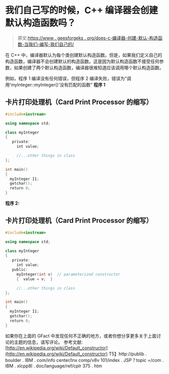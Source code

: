 # 我们自己写的时候，C++ 编译器会创建默认构造函数吗？

> 原文:[https://www . geesforgeks . org/does-c-编译器-创建-默认-构造函数-当我们-编写-我们自己的/](https://www.geeksforgeeks.org/does-c-compiler-create-default-constructor-when-we-write-our-own/)

在 C++ 中，编译器默认为每个类创建默认构造函数。但是，如果我们定义自己的构造函数，编译器不会创建默认的构造函数。这是因为默认构造函数不接受任何参数，如果创建了两个默认构造函数，编译器很难知道应该调用哪个默认构造函数。

例如，程序 1 编译没有任何错误，但程序 2 编译失败，错误为“调用‘myInteger::myInteger()’没有匹配的函数”
**程序 1**

## 卡片打印处理机（Card Print Processor 的缩写）

```cpp
#include<iostream>

using namespace std;

class myInteger
{
   private:
     int value;

     //...other things in class 
};

int main()
{
  myInteger I1;
  getchar();
  return 0;
}
```

**程序 2:**

## 卡片打印处理机（Card Print Processor 的缩写）

```cpp
#include<iostream>

using namespace std;

class myInteger
{
   private:
     int value;
   public:
     myInteger(int v)  // parameterized constructor
     {  value = v;  }

     //...other things in class 
};

int main()
{
  myInteger I1;
  getchar();
  return 0;
}
```

如果你在上面的 GFact 中发现任何不正确的地方，或者你想分享更多关于上面讨论的主题的信息，请写评论。
参考文献:
[http://en.wikipedia.org/wiki/Default_constructor](http://en.wikipedia.org/wiki/Default_constructor)
T5】http://publib . boulder . IBM . com/info center/lnx comp/v8v 101/index . JSP？topic =/com . IBM . xlcpp8l . doc/language/ref/cplr 375 . htm